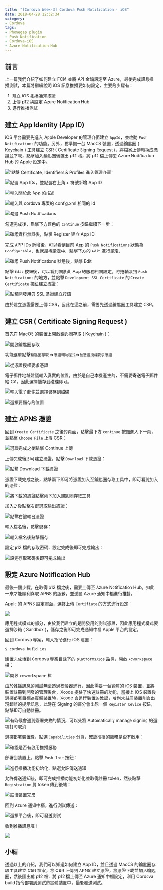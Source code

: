 ```yaml
---
title: "[Cordova Week-3] Cordova Push Notification - iOS"
date: 2018-04-28 12:32:34
category:
- Cordova
tags:
- Phonegap plugin
- Push Notification
- Cordova-iOS
- Azure Notification Hub
---
```


## 前言

上一篇我們介紹了如何建立 FCM 並將 API 金鑰設定至 Azure，最後完成訊息推播測試，本篇將繼續說明 iOS 訊息推播要如何設定，主要的步驟有：

1. 建立 iOS 推播通知憑證
2. 上傳 p12 與設定 Azure Notification Hub
3. 進行推播測試

## 建立 App Identity (App ID)

iOS 平台需要先進入 Apple Developer 的管理介面建立 `AppId`，並啟動 `Push Notifications` 的功能。另外，要準備一台 MacOS 裝置，透過鑰匙圈 ( Keychain ) 工具建立 CSR ( Certificate Signing Request )，將檔案上傳轉換成憑證並下載，點擊加入鑰匙圈後匯出 p12 檔，將 p12 檔上傳至 Azure Notification Hub 的 Apple 設定中。

<!--more-->

!['點擊 `Certificate, Identifiers & Profiles` 進入管理介面'](./cordova-week-3/ios-create-app-id-0.png)

![點選 `App IDs`，並點選右上角 `+` 符號新增 App ID](./cordova-week-3/ios-create-app-id-1.png)

![輸入關於此 App 的描述](./cordova-week-3/ios-create-app-id-2.png)

![輸入與 cordova 專案的 `config.xml` 相同的 id](./cordova-week-3/ios-create-app-id-3.png)

![勾選 `Push Notifications`](./cordova-week-3/ios-create-app-id-4.png)

勾選完成後，點擊下方藍色的 `Continue` 按鈕繼續下一步：

![確認資料無誤後，點擊 `Register` 建立 App ID](./cordova-week-3/ios-create-app-id-5.png)

完成 APP IDs 新增後，可以看到目前 App 的 `Push Notifications` 狀態為 `Configurable`，也就是待設定中，點擊下方的 `Edit` 進行設定。

![確認 `Push Notifications` 狀態後，點擊 Edit ](./cordova-week-3/ios-create-app-id-7.png)

點擊 `Edit` 按鈕後，可以看到關於此 App 的服務相關設定，將捲軸滾到 `Push Notifications` 的地方，並點擊 `Development SSL Certificate` 的 `Create Certificate` 按鈕建立憑證：

![點擊開發用的 SSL 憑證建立按鈕](./cordova-week-3/ios-create-push-certificate-1.png)

由於建立憑證需要上傳 CSR，因此在這之前，需要先透過鑰匙圈工具建立 CSR。

## 建立 CSR ( Certificate Signing Request )

首先在 MacOS 的裝置上開啟鑰匙圈存取 ( Keychain )：

![開啟鑰匙圈存取](./cordova-week-3/ios-create-csr-1.png)

功能選單點擊`鑰匙圈存取` =>`憑證輔助程式`=>`從憑證授權要求憑證`：

![從憑證授權要求憑證](./cordova-week-3/ios-create-csr-2.png)

電子郵件地址建議輸入真實的位置，由於是自己本機產生的，不需要寄送電子郵件給 CA，因此選擇儲存到磁碟即可。

![輸入電子郵件並選擇儲存到磁碟](./cordova-week-3/ios-create-csr-3.png)

![選擇要儲存的位置](./cordova-week-3/ios-create-csr-4.png)

## 建立 APNS 憑證

回到 `Create Certificate` 之後的頁面，點擊最下方 `continue` 按鈕進入下一頁，並點擊 `Choose File` 上傳 CSR：

![選取完成之後點擊 `Continue` 上傳](./cordova-week-3/ios-create-push-certificate-2.png)

上傳完成後即可建立憑證，點擊 `Download` 下載憑證：

![點擊 `Download` 下載憑證](./cordova-week-3/ios-create-push-certificate-3.png)

憑證下載完成之後，點擊兩下即可將憑證加入至鑰匙圈存取工具中，即可看到加入的憑證：

![將下載的憑證點擊兩下加入鑰匙圈存取工具](./cordova-week-3/ios-create-push-certificate-4.png)

加入之後點擊右鍵選取輸出憑證：

![點擊右鍵輸出憑證](./cordova-week-3/ios-create-push-certificate-5.png)

輸入檔名後，點擊儲存：

![輸入檔名後點擊儲存](./cordova-week-3/ios-create-push-certificate-6.png)

設定 p12 檔的存取密碼，設定完成後即可完成輸出：

![設定存取密碼後即可完成輸出](./cordova-week-3/ios-create-push-certificate-7.png)



## 設定 Azure Notification Hub

最後一個步驟，在取得 p12 檔之後，需要上傳至 Azure Notification Hub，如此一來才能順利存取 APNS 的服務，並透過 Azure 通知中樞進行推播。

Apple 的 APNS 設定畫面，選擇上傳 `Certifiate` 的方式進行設定：

![](./cordova-week-3/ios-create-push-certificate-8.png)

應用程式模式的部分，由於我們建立的是開發用的測試憑證，因此應用程式模式要選擇沙箱 ( Sandbox )，儲存之後即可完成通知中樞 Apple 平台的設定。

回到 Cordova 專案，輸入指令進行 iOS 建置：

```bash
$ cordova build ios
```

建置完成後到 Cordova 專案目錄下的 `platforms/ios` 路徑，開啟 `xcworkspace` 檔：

![開啟 `xcworkspace` 檔](./cordova-week-3/open-xcworkspace.png)

由於推播訊息的測試無法透過模擬器進行，因此需要一台實體的 iOS 裝置，並將裝置註冊到開發的管理後台，Xcode 提供了快速註冊的功能，當接上 iOS 裝置後選擇部署目標為實體裝置時，Xcode 會進行裝置的確認，若尚未註冊裝置則會出現錯誤的提示訊息，此時在 Signing 的部分會出現一個 `Register Device` 按鈕，點擊即可自動註冊。

![有時候會遇到簽署失敗的情況，可以先將 `Automatically manage signing` 的選項打勾取消](./cordova-week-3/build-app.png)

選擇部署裝置後，點選 `Capabilities` 分頁，確認推播的服務是否有啟用：

![確認是否有啟用推播服務](./cordova-week-3/check-apns.png)

部署到裝置上，點擊 `Push Init` 按鈕：

![進行推播功能初始化，點選允許傳送通知](./cordova-week-3/demo-1.jpg)

允許傳送通知後，即可完成推播功能初始化並取得註冊 token，然後點擊 `Registration` 將 token 傳到後端：

![註冊裝置完成](./cordova-week-3/demo-2.jpg)

回到 Azure 通知中樞，進行測試傳送：

![選擇平台後，即可發送測試](./cordova-week-3/test-push.png)

收到推播訊息囉！

![](./cordova-week-3/final-demo.jpg)

## 小結

透過以上的介紹，我們可以知道如何建立 App ID，並且透過 MacOS 的鑰匙圈存取工具建立 CSR 檔案，將 CSR 上傳到 APNS 建立憑證，將憑證下載並加入鑰匙圈，然後匯出成 p12 檔，將 p12 檔上傳至 Azure 通知中樞設定，利用 Cordova build 指令部署到測試的實體裝置中，最後發送測試。